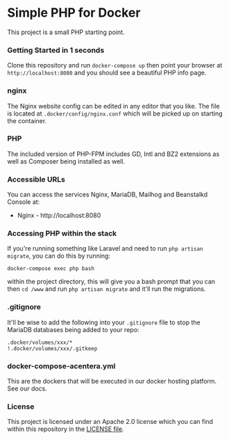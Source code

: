 # Simple PHP for Docker

This project is a small PHP starting point. 

### Getting Started in 1 seconds

Clone this repository and run `docker-compose up` then point your browser at
`http://localhost:8080` and you should see a beautiful PHP info page.


### nginx

The Nginx website config can be edited in any editor that you like. The file is located at
`.docker/config/nginx.conf` which will be picked up on starting the container.


### PHP

The included version of PHP-FPM includes GD, Intl and BZ2 extensions as well as
Composer being installed as well.


### Accessible URLs

You can access the services Nginx, MariaDB, Mailhog and Beanstalkd Console at:

 - Nginx - http://localhost:8080


### Accessing PHP within the stack

If you're running something like Laravel and need to run `php artisan migrate`, you can
do this by running:

   `docker-compose exec php bash`

within the project directory, this will give you a bash prompt that you can then `cd /www`
and run `php artisan migrate` and it'll run the migrations.


### .gitignore

It'll be wise to add the following into your `.gitignore` file to stop the
MariaDB databases being added to your repo:

    .docker/volumes/xxx/*
    !.docker/volumes/xxx/.gitkeep

### docker-compose-acentera.yml

This are the dockers that will be executed in our docker hosting platform. See our docs.


### License

This project is licensed under an Apache 2.0 license which you can find within
this repository in the [LICENSE file](https://github.com/CenterAInc/docker-simple-php/blob/master/LICENSE).
